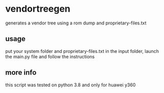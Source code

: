 # vendortreegen
generates a vendor tree using a rom dump and proprietary-files.txt

## usage
put your system folder and proprietary-files.txt in the input folder, launch the main.py file and follow the instructions

## more info
this script was tested on python 3.8 and only for huawei y360
